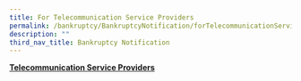 ```yaml
---
title: For Telecommunication Service Providers
permalink: /bankruptcy/BankruptcyNotification/forTelecommunicationServiceProviders/
description: ""
third_nav_title: Bankruptcy Notification
---
```




<u><b>Telecommunication Service Providers</b></u><br>